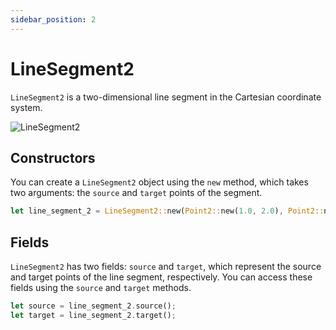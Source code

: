 ```yaml
---
sidebar_position: 2
---
```


# LineSegment2

`LineSegment2` is a two-dimensional line segment in the Cartesian coordinate system.

![LineSegment2](/assets/img/line-segment-2.png)

## Constructors

You can create a `LineSegment2` object using the `new` method, which takes two arguments: the `source` and `target` points of the segment.

```rust
let line_segment_2 = LineSegment2::new(Point2::new(1.0, 2.0), Point2::new(3.0, 4.0));
```

## Fields

`LineSegment2` has two fields: `source` and `target`, which represent the source and target points of the line segment, respectively. You can access these fields using the `source` and `target` methods.

```rust
let source = line_segment_2.source();
let target = line_segment_2.target();
```

